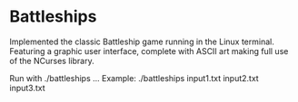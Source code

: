 # Battleships
Implemented the classic Battleship game running in the Linux terminal.
Featuring a graphic user interface, complete with ASCII art making full use of the NCurses library.

Run with ./battleships <map1> <map2> ...
Example: ./battleships input1.txt input2.txt input3.txt
